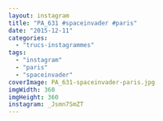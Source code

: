 ```yaml
---
layout: instagram
title: "PA_631 #spaceinvader #paris"
date: "2015-12-11"
categories: 
  - "trucs-instagrammes"
tags: 
  - "instagram"
  - "paris"
  - "spaceinvader"
coverImage: PA_631-spaceinvader-paris.jpg
imgWidth: 360
imgHeight: 360
instagram: _Jsmn7SmZT
---
```

